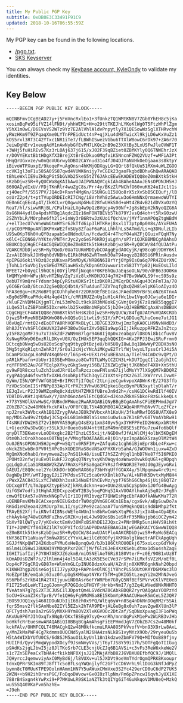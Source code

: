 ```yaml
---
title: My Public PGP Key
subtitle: 0xDB0E3C33491F91C9
updated: 2018-10-16T06:55:59Z
---
```


My PGP key can be found in the following locations.

* [/pgp.txt](/pgp.txt).
* [SKS Keyserver](https://sks-keyservers.net/pks/lookup?op=get&search=0xDB0E3C33491F91C9)

You can always check my [Keybase account, KyleOndy](https://keybase.io/kyleondy) to validate my identities.

## Key Below


    -----BEGIN PGP PUBLIC KEY BLOCK-----

    mQINBFmvICgBEAD27y+j5FmVncRxlEo1+3fUnkzTQ1WMtKN8V7ZGb0YhEH8c5jKa
    xosimBqPe95ifVZ14lFN9t/yhhWEM1+H+o29ttTKEJhLYKoKlWg0T5FtzWhPlZgm
    Y5hX1m0wC/D6EVsVS2WTz9Yz7E2AlVhlAldvPnpytly7X1QE5owWz5glXTHRvchW
    yRWzHKm9T9ZPqaqXme0LYTnFPEidUct4nP+qjXLu4dM8TwicXl9kjLD6wKxVuZz1
    kOS5rxl3RT3C42YTxc1NR1iTe7/fLBWhISwezVGbu6TTXlW8owC6rDk97+ZA6r70
    JeiwDgNErv1xeugAdM1nAwNybGfEvPH7LKQc2nB9o23XXtBy3LxUSFwJleOVWF1T
    +3WHj5fuHiREv57Kz3rLOAj637j615/xJ02F39qBZiet0ZBfKYly0Q6TNWEhrJzX
    r/DOVYEKxtBbtHDgXfX3BrejXtBrEcDkuo0MqfviKSNncnFZWQ2VUzf+wMFiA3Pt
    HHqQrUGxvze/w0nQoVUGrwyGDBO2CAYnud31o4fJ04DJYaNVHkOeOjaan3s8ktpY
    iBivoWTPXuxpE/9koqeF+uAgOnsn4hKMjODXqyLG+QQrt8fQkUu51MXm4uWLZGOO
    ccVKIgl3oF1u58SA0SS87qwd4VUWK6nijy7vCGEk23gaoFkgbdBDhvGhQwARAQAB
    tBhLeWxlIE9uZHkgPGt5bGVAb25keS5tZT6JAkcEEwEKADEWIQQ8eZ0mBXtk5tkH
    sKzbDjwzSR+RyQUCWa8gKAIbAwUJAIPWAAQVCgkIAh4BAheAAAoJENsOPDNJH5HJ
    860QAIydIxU//FDjTKnRlr4wuZgC8s/Prr4y/BKzZlPNChfO60vuK624uIJc1t1s
    zj40ecPf/S5S7PV/JQ4cD+Rsnf4MgKn/G5UHGu1I5UQo8rX5zXvSbBSCEQufj/lB
    osUrZ2p4/t+ptTVupORDEIcRI7CNg/i8VrhVh8z5AwLw3o6HmNNxQrmaewoWUTYI
    OE0n6CqEEcAy4T/IkKCLvrQ0gwuNpGHuI28fwUHkS0d+oHt4ZB4vB21dDVXuOzYQ
    ReaT/hl/siwwRRjBL/CPalHazLXg4w9pQzBVgcy4y90Nf+Jg8sbEpX2kNyoQZG6A
    8sG6H44ydlOa4pdsMTBg1AqdcZQz16mFONTBEVb5Tk879YJvsQd4oh+t5RxG0zwU
    2SZhYbLR/MOrphe6fh2li+inWy3rB6RtwJzKUoifQchUv/jMYf1nmAPQqZtgWBdW
    /+elT3ecU7vWneWmGtmHYSr6JkTfd6ip3lHTKRej8sxl1T3ptp0p0X8s/AYxFUHA
    c/pCO3PM0puARlDKPHxWE2fnSUy8ZfaaF6aPaLLhhlhLs5ATmd/Ls+q3DNulzLIb
    U9SwOKpT6h0HuQY0zapabSeONdmdUln/fcdwdO4r4ThoYO4aNZFjQGuivFQqH7Ny
    x6lC+CEON68/hYKte/PNT4rJyc2yoSeSP6KROjuLgYn/sP7riQJKBBMBCgA0AhsD
    BBUKCQgCHgECF4ACGQEWIQQ8eZ0mBXtk5tkHsKzbDjwzSR+RyQUCW/84fQUJAtPu
    VQAKCRDbDjwzSR+RyTQoD/0UaTGUKmMDIybCOAggEydAOCyjK/q98cq0j9DHY6Kl
    ZzvAlE8HskJOH9qh0dVNBHvE1Rk8Md6ZwRTmmN30aT94oqyzB2885U6PRlnAusdw
    4pIPGU6okiYkDzQJcpUKswaP5mMDyK/NRB6N6I8rYrj0Yp9IsOa6q7PR4ZDUrXNC
    jTohL1rSuVbjIysSWEd7MZlawHSxb/kDpnGtDiwwuritvS83TYfp82jHxEOsLIld
    WPEET2+bOyqCl9hQC6j0DYjlP8fjNcq6nF0KFBhQuJaEqsoOLN/90/dFB633O0Km
    lWQMYpWH+WPajNtvHT2NqVZq7iVz8lxMKDHJOJ4g7H2+87Bv9WWOLS9fvcS95s9z
    OebU7Y9mQreFYdsmr34pCyRStuKDKSrIt1zDK0Ri2MEqrDCnAGqu43CnFmTJa/70
    y6C6ErGaD/GtcnJ2gSeQDpQ4btA/STuAdunTJZV7nqfgDxQZH8lelpK6loAIyz4O
    hFA3eBgu+cR2RoBFtgCOJhhyheXr2zDR6OEfBEIcasJFAedOW9rBr5LoNZ6XTnxA
    xBg0dSMRcaPMdc4Hz4qd41Yc/cMR1RUZZnUg1uH1cAfWc1bw1Vgo0JCwja6e1DIr
    /NluFZhVDM4EKjgmTC/nL53mPoILt9ck8R3hM8okEjGVmjQe9jK7z8zWX55qggI7
    iLQeS3lsZSBPbmR5IDxreWxlb25keUBnbWFpbC5jb20+iQJHBBMBCgAxAhsDBBUK
    CQgCHgECF4AWIQQ8eZ0mBXtk5tkHsKzbDjwzSR+RyQUCW/84fgUJAtPuVQAKCRDb
    DjwzSR+RyeN8EADKWmO86vkGQSuGt1twti9jS1Y/xPC+LGDGuq7LhuCone7utJG1
    U6vUqI/rmtQ2+dEoQTYA0RhVQFMkBLyCLJB7GE32XtwjImzTgKA0CLH9NvNHdD3/
    Bh8JJtYvhSFlCdAUVA2IWHF3BOw3GutZXv5QEIa9wpG1IjJkRuzppRFKZaJnZtcp
    yI5F82goMF79u7xT36kZdF2WN9mB7lgr9468Ij0p0xzeabqoVlD8ONi8b1cfuv8V
    XsNwgRKWyD6EmzRlLDKyvU0X/OzIHUx5EP3qqQhQQKIG+4Kv2FPJ3EwiSRuFrmn0
    DCtcqb0Nvq5wDsU20oScqPgq9tbypDtBzjeU/bH5U8yI8wL0q1DWwWyP2BDH3sN0
    3Mg5tgKqR1qtnZehR3f/Sr0al2cNjcYNcAiMKgwE2TrlfWjlwyxLTpssCrlJ4i5A
    bCamPGOacpLBoMdV4Kq05Hz/l6Sp+K+UEX1rHZuBEBaaLa/Tiel94CmDc9vQPt/D
    pAR1kPbafn+UbUyr1O3SEwMGmxzo8CwTGTLWMyCCZCN3L+kDU7IgqCIl2aGjhItC
    rqYFF6W52Au7GFYEqlpXfkyzGkgSwuyi56B/IZ6ZW1g5WjtJK8hbdF4XU+XnSthU
    gv9wFQR8cxzluZch3iudJRrU1oTaRzczcewFNlsnG7ijldMsYY7lXGgQM7kBDQRZ
    rygPAQgA46fswthfxOXHLdsobRp1fSCh3qyIZ1VXtsFptKzZ63lJXW7rrvLIvwXF
    QyWm/I5N/QPfVWfG81E+BrIFKtTjIfQqCr2tLnjzeCgwkvpoXADWnKrE/27G3ffb
    PzVDcSbGmIIS+PNPpB33Ap7CrPXZt3VhwU63M2pkei8qcBymPUN3xytlyDlahT/r
    1EJqIvLrP2J39WMZqmRq0cXdzUtH7ZMK6fUBreJn9d2h+/csNG1DCkwRdIlf40IV
    YDBlDSvKHtJqHUSwX/Y/UahO6nzAeSlEtCQdGO+dJKoaZRkXE5bkoF8zGLkkeQLs
    +773YSWOlkVwHwSC/GUBndWPWue2RwARAQABiQNyBBgBCgAmAhsCFiEEPHmdJgV7
    ZObZB7Cs2w48M0kfkckFAlv/OF0FCQLT5k4BQMB0IAQZAQoAHRYhBNvV7LqZfCz+
    npJ2rek3WVbcxAh1BQJZrygPAAoJEOk3WVbcxAh1KoUH/3fkaMRwfI6S8UATX8e9
    mp/MDiZw49vZtQdwj3CSgxBL681mk0Bla5ismoiuOwiua7K1sBfv60TVoAYbRw91
    f4sNKdYDW2HSZ72v1B0VVAS9gKyQ4sEXp1xm340yv5gx3YHFPFeID2HnKpxbRtRH
    L+GjecK0w3DwQGjr3SLk3Ur8ueo0s6U4nttHIzM49mnBUSE5sEF6u7zu4fo6bQlf
    qnyDlT3EKwoxvLoODHxgkc2B2fIhzLC55xijt/NGD0wfJfALWlCMj4olbK5KDgEM
    0tm0hJcOroXhooosO0TNqje/VMsgfbOATAAXLeBjO1n/pzImpAb6X5zayOlM2tW4
    Ou0JENsOPDNJH5HJp+gP+wSQ/tv0R5FIMy+ZAfquGz1cgh6iBjnEpr8bLe4Fxw+c
    oNckZ6EwbBn9PV0t5XPcOsXGDEORaS8oVNSaXFHXKrbSahA/GJWOOWn1iuxw4ZxD
    WgQmXNo6habO/nvymweaZsp7nSQ1k48/isuETJhSZZnMjql1nbD7Ne87f5I6PKE0
    JPOHtD2nfwjVuEvOlEukFJ2cg6qQTNryhxyKhOWqy4oaWnwz0vwk0qUGl+g9Dpqh
    gqLdgOuCiaS1R8ABW2kZWV7RnXsFSFSa8gaCFYRsJfHRNOR3E7e0Jd0gJEyvGRvi
    bAEUI/E8Q0cnel2YolKhDOrbQOeRAX66p73bHYgUffGOAX4y/5lNpqmaw4rc9i+c
    0agWDyIMY/wMTJgqyEJiI7M7dsvSTCz5caOrKXBnlk07w/AL+NFHK5DvtxMyM8H4
    /PWxXZAC843SLxYCJWNXhh3xsK14NoEf6hCEvMz/ypf765hG6Chp4GjUij86QTZr
    ODCxq0Tf/LTmJppXZtypESXZjkRRLdcknn+uo+DUn28Uu5CpSpS0xiJ0fG4BwAyg
    UifGSW7odfi3tHqhAJEDCxpzoEWT2B3y5oqPQHq5IAxVUOAYlhukAj5q02rJFg8h
    cmwQfEtAx57v8VmxNNGpTvlIr1IDjVRIbvqzT7QHWIsMgcEbFA8OfkANwKMa772R
    uQENBFmvKMsBCACxepn9IEUGxbdrTW0dgDVmG8C4Cm1Eba/cgxGvk/aBpSuwDo7a
    RKGd1eNZeoa422MJUrp7nL1I/syC2Pe92caiaaA7TunSM9qknQU1s9d8bMhp2fKt
    TRAyE62XfjfviKNvf4I8NsoWEfe4WUnIhn8bRwCmWsXtgP6s3JjxIV4bo4Op4EXx
    chkAyk4g748wEGMdFuZhsvSRZK+ujeL4Jw9Q9oSBs1eSRrF35MHajpb6iOCZym42
    SbXvfBlQWTyz7/yKOxkctEmKv38WFxBSAhDE1ZJQxc2+PNr0MRp5uniH4VS9ihKt
    T1Y+JQWMIYf84IRZ1lK7sOPVIfcd21ADP0DvABEBAAGJAjwEGAEKACYCGwwWIQQ8
    eZ0mBXtk5tkHsKzbDjwzSR+RyQUCW/84awUJAtPloAAKCRDbDjwzSR+RyWo5EACq
    tNY36ITY1aNuayf3mNwX0SCcYYxkLAcilCdt0OfyjXKMXolglWuctrAFCkApgUqh
    SGJJfNKpQWT242KdboFYMu6xHeBpnqQwD/bJb186CtROU0Ekj675xoLccpGdYkHy
    mSlm4LD5HwiJ8UKW39YMOqKPxrZ0CTjM/fGlz6JeE4XzKSebLdtmx1dSu4shZaqE
    IGHI7iafIzjFJY8H7AEXJZ6zkmB/miOSNElAeT6Ri8180VterF+z0E/9OB1xUzBT
    kOmADUsDZWf7s/2lRlmn4j4ol5I4LtA3zK5E5eCVe37rSPn7iLMxfsVZzM/oEf0L
    Dop4cP7SgCRQvGD87m+WlmYmGLCpINU6BdznXvaH/AZnXjn0XKMR6gnkNah20bpd
    K1KWH3hgp2QiseGojiIIJ7yyXXp+RAPn6eOlNCjiY8hcPLS5OUtOKXYDGMXWc3lD
    NoEZpY1B/emQakj63uz0fupUgSKMGuptNYKrf5fM+gDKIG5tLzeqYi2m2MhNJveG
    6S6Pbfs2rkB41R42TXIjyuwiND8Asr6eFYWRPbm7G0yQ5NfBEfSPVrvCKlVPE0eB
    F1I725e6LeWcT1zgGJom+gR7QGIdo1FHGYFjHrkb+NmI7/g3Zq4LWVedUNkRHHT0
    fVeAtaN7g7gG2XT3CJUSC1lJDpatQm4LGVdcNZ0CAbkBDQRZryrQAQgAxYOOPzYd
    5oCU+GkanZ3KsTprB/Vfe1QH6yFg9MdM6a8E15KbmYpR9AACUHoeR5mCeL5ZJQR7
    JBOS9JOQ1xyi468IDDuNJbIjI6Bzh0x9PQ/WlEq6yW+n8Sq4nDkNnDOqRM2r5SAi
    fqrS5msv2flkSAnNbe82IYl5EZsk2hTAR9PE+jALGeBg8x0uh7zavZgw8XlUn3lP
    QFCTydsh7us0a2rG95yMXXH9Ym8OV2XlxKGVOOc2DtZaf/SqDNxXpvagI3F1oPWq
    AKxUu9P6YJIhOxqTx9Ng0/OKxfBSEg97syQ+xnRh/mnnUgPukM1ePw2WiRB3vJHb
    boHkfcRrEuesmwARAQABiQI8BBgBCgAmAhsgFiEEPHmdJgV7ZObZB7Cs2w48M0kf
    kckFAlv/OHMFCQLT46MACgkQ2w48M0kfkcmuLRAA8O5PkVvofV+bn93X9rLw8AxL
    y/MnZkMaPWF4Cg7kdmmsOUQCNd5yalN26HA4zsNLkBS1vyMYzX9Ob/29ryeuOu5b
    H5tA4WIXbYUfU0CS/6d8SJM5auO1LkyUnl18n1kdzweZbmFV79Q+MIfOxB89fjny
    HUIIFd/QyvjMmqWypodXOcyf9JsmNmyVVs/jT6yTJS8Y59i17h/5OTFgQoTIIGug
    p9AdKs2jgLJbwI5jz8JlTKoSrb7CLE3cnjUcZJq6B1AVSi+c3vFs3ReW6xkeWe2V
    s1c7Zn5EPeaCxTbHA4cfkikbNF0XjsJ2Q2MAjAYbB82JGVBXU8EfbfQC9J/1MQlL
    JQHyrccJqemwviyAxC0MyBd6j/l8VUXv+ul5JXDVt9oeVmTYdrOgmQPRK8Kxoupr
    tdnxQPRrSKIm89TJ8fTTc5oBfLsqYWQnjlyfC2GFTcCD6VrhL9l1DUG3kNfJdPpZ
    bymn8cT0MUuKTPE9OolnHAmm1HN7Y5uAWuxCMmVxe3S2Yc429erCD0uC6dP27UK5
    2WZN++b9H2ihBrvsPGC/FoDqoDWvow+Gx0I0zTlpNm/Fm6pZPncwI6qvhJyUX1XE
    788rB4Sxgn4kYwPxi9+P7MKUwLR9SK1aNZTk3tQIYg6iT4GuNkqoVDMU8eQ+MzkQ
    wuS5SQ40VKaPvm5hzhE=
    =J9eh
    -----END PGP PUBLIC KEY BLOCK-----
